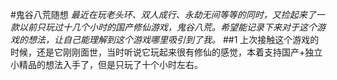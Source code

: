 #鬼谷八荒随想
*最近在玩老头环、双人成行、永劫无间等等的同时，又捡起来了一款以前只玩过十几个小时的国产修仙游戏，鬼谷八荒。希望能记录下来对于这个游戏的想法，让自己能理解到这个游戏哪里吸引到了我。*
##1
上次接触这个游戏的时候，还是它刚刚面世，当时听说它玩起来很有修仙的感觉，本着支持国产+独立小精品的想法入手了，但是只玩了十个小时左右。


